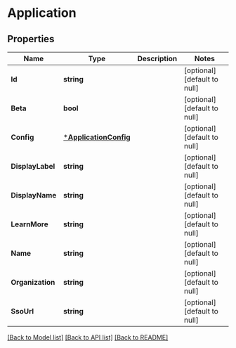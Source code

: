 # Application

## Properties
Name | Type | Description | Notes
------------ | ------------- | ------------- | -------------
**Id** | **string** |  | [optional] [default to null]
**Beta** | **bool** |  | [optional] [default to null]
**Config** | [***ApplicationConfig**](application_config.md) |  | [optional] [default to null]
**DisplayLabel** | **string** |  | [optional] [default to null]
**DisplayName** | **string** |  | [optional] [default to null]
**LearnMore** | **string** |  | [optional] [default to null]
**Name** | **string** |  | [optional] [default to null]
**Organization** | **string** |  | [optional] [default to null]
**SsoUrl** | **string** |  | [optional] [default to null]

[[Back to Model list]](../README.md#documentation-for-models) [[Back to API list]](../README.md#documentation-for-api-endpoints) [[Back to README]](../README.md)


